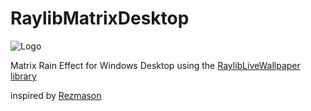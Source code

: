 # RaylibMatrixDesktop
![Logo](images/video.gif)

 Matrix Rain Effect for Windows Desktop using the [RaylibLiveWallpaper library
](https://github.com/jensroth-git/RaylibLiveWallpaper)

inspired by [Rezmason](https://github.com/Rezmason/matrix)